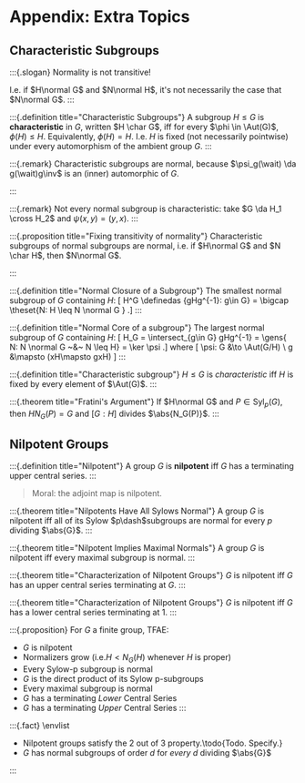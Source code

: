 # Appendix: Extra Topics

## Characteristic Subgroups

:::{.slogan}
Normality is not transitive!

I.e. if $H\normal G$ and $N\normal H$, it's not necessarily the case that $N\normal G$.
:::

:::{.definition title="Characteristic Subgroups"}
A subgroup $H\leq G$ is **characteristic** in $G$, written $H \char G$, iff for every $\phi \in \Aut(G)$, $\phi(H) \leq H$.
Equivalently, $\phi(H) = H$.
I.e. $H$ is fixed (not necessarily pointwise) under every automorphism of the ambient group $G$.
:::

:::{.remark}
Characteristic subgroups are normal, because $\psi_g(\wait) \da g(\wait)g\inv$ is an (inner) automorphic of $G$.

:::


:::{.remark}
Not every normal subgroup is characteristic: take $G \da H_1 \cross H_2$ and $\psi(x, y) = (y, x)$.
:::


:::{.proposition title="Fixing transitivity of normality"}
Characteristic subgroups of normal subgroups are normal, i.e. if $H\normal G$ and $N \char H$, then $N\normal G$.

:::


:::{.definition title="Normal Closure of a Subgroup"}
The smallest normal subgroup of $G$ containing $H$:
\[
H^G \definedas \{gHg^{-1}: g\in G\} = \bigcap \theset{N: H \leq N \normal G }
.\]
:::

:::{.definition title="Normal Core of a subgroup"}
The largest normal subgroup of $G$ containing $H$:
\[
H_G = \intersect_{g\in G} gHg^{-1} = \gens{ N: N \normal G ~\&~ N \leq H} = \ker \psi
.\]
where
\[
\psi: G &\to \Aut(G/H) \\
g &\mapsto (xH\mapsto gxH)
\]
:::

:::{.definition title="Characteristic subgroup"}
$H\leq G$ is *characteristic* iff $H$ is fixed by every element of $\Aut(G)$. 
:::


:::{.theorem title="Fratini's Argument"}
If $H\normal G$ and $P \in \mathrm{Syl}_p(G)$, then $H N_G(P) = G$ and $[G: H]$ divides $\abs{N_G(P)}$.
:::

## Nilpotent Groups

:::{.definition title="Nilpotent"}
A group $G$ is **nilpotent** iff $G$ has a terminating upper central series.
:::

> Moral: the adjoint map is nilpotent.

:::{.theorem title="Nilpotents Have All Sylows Normal"}
A group $G$ is nilpotent iff all of its Sylow $p\dash$subgroups are normal for every $p$ dividing $\abs{G}$.
:::

:::{.theorem title="Nilpotent Implies Maximal Normals"}
A group $G$ is nilpotent iff every maximal subgroup is normal.
:::

:::{.theorem title="Characterization of Nilpotent Groups"}
$G$ is nilpotent iff $G$ has an upper central series terminating at $G$.
:::

:::{.theorem title="Characterization of Nilpotent Groups"}
$G$ is nilpotent iff $G$ has a lower central series terminating at $1$.
:::

:::{.proposition}
For $G$ a finite group, TFAE:

- $G$ is nilpotent
- Normalizers grow (i.e.$H < N_G(H)$ whenever $H$ is proper)
- Every Sylow-p subgroup is normal
- $G$ is the direct product of its Sylow p-subgroups
- Every maximal subgroup is normal
- $G$ has a terminating *Lower* Central Series
- $G$ has a terminating *Upper* Central Series
:::

:::{.fact}
\envlist

- Nilpotent groups satisfy the 2 out of 3 property.\todo{Todo. Specify.}
- $G$ has normal subgroups of order $d$ for *every* $d$ dividing $\abs{G}$

:::


